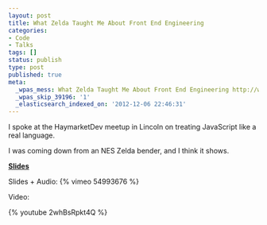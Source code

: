 ```yaml
---
layout: post
title: What Zelda Taught Me About Front End Engineering
categories:
- Code
- Talks
tags: []
status: publish
type: post
published: true
meta:
  _wpas_mess: What Zelda Taught Me About Front End Engineering http://wp.me/p7gnP-2L
  _wpas_skip_39196: '1'
  _elasticsearch_indexed_on: '2012-12-06 22:46:31'
---
```

I spoke at the HaymarketDev meetup in Lincoln on treating JavaScript like a real language.

I was coming down from an NES Zelda bender, and I think it shows.

<strong><a href="https://speakerdeck.com/mattdsteele/what-zelda-taught-me-about-front-end-engineering">Slides</a></strong>

Slides + Audio:
{% vimeo 54993676 %}

Video:

{% youtube 2whBsRpkt4Q %}
